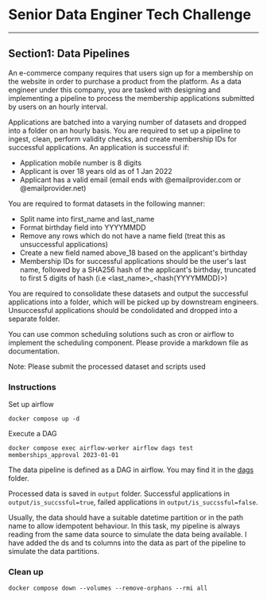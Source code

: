 # Senior Data Enginer Tech Challenge
---
## Section1: Data Pipelines
An e-commerce company requires that users sign up for a membership on the website in order to purchase a product from the platform. As a data engineer under this company, you are tasked with designing and implementing a pipeline to process the membership applications submitted by users on an hourly interval.

Applications are batched into a varying number of datasets and dropped into a folder on an hourly basis. You are required to set up a pipeline to ingest, clean, perform validity checks, and create membership IDs for successful applications. An application is successful if:

- Application mobile number is 8 digits
- Applicant is over 18 years old as of 1 Jan 2022
- Applicant has a valid email (email ends with @emailprovider.com or @emailprovider.net)

You are required to format datasets in the following manner:

- Split name into first_name and last_name
- Format birthday field into YYYYMMDD
- Remove any rows which do not have a name field (treat this as unsuccessful applications)
- Create a new field named above_18 based on the applicant's birthday
- Membership IDs for successful applications should be the user's last name, followed by a SHA256 hash of the applicant's birthday, truncated to first 5 digits of hash (i.e <last_name>_<hash(YYYYMMDD)>)

You are required to consolidate these datasets and output the successful applications into a folder, which will be picked up by downstream engineers. Unsuccessful applications should be condolidated and dropped into a separate folder.

You can use common scheduling solutions such as cron or airflow to implement the scheduling component. Please provide a markdown file as documentation.

Note: Please submit the processed dataset and scripts used

### Instructions

Set up airflow
```
docker compose up -d
```

Execute a DAG
```
docker compose exec airflow-worker airflow dags test memberships_approval 2023-01-01
```

The data pipeline is defined as a DAG in airflow. You may find it in the [dags](dags/memberships_dag.py) folder.

Processed data is saved in `output` folder. 
Successful applications in `output/is_succssful=true`, failed applications in `output/is_succssful=false`.

Usually, the data should have a suitable datetime partition or in the path name to allow idempotent behaviour.
In this task, my pipeline is always reading from the same data source to simulate the data being available.
I have added the ds and ts columns into the data as part of the pipeline to simulate the data partitions.

### Clean up

```
docker compose down --volumes --remove-orphans --rmi all
```
